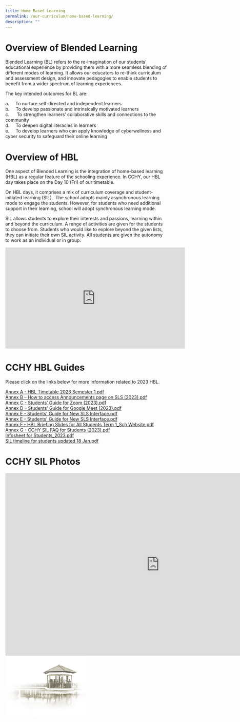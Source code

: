 ```yaml
---
title: Home Based Learning
permalink: /our-curriculum/home-based-learning/
description: ""
---
```

# **Overview of Blended Learning**

Blended Learning (BL) refers to the re-imagination of our students’ educational experience by providing them with a more seamless blending of different modes of learning. It allows our educators to re-think curriculum and assessment design, and innovate pedagogies to enable students to benefit from a wider spectrum of learning experiences.

The key intended outcomes for BL are:

a.&nbsp;&nbsp;&nbsp;&nbsp; To nurture self-directed and independent learners<br>
b.&nbsp;&nbsp;&nbsp;&nbsp; To develop passionate and intrinsically motivated learners<br>
c.&nbsp;&nbsp;&nbsp;&nbsp;&nbsp; To strengthen learners’ collaborative skills and connections to the community<br>
d.&nbsp;&nbsp;&nbsp;&nbsp; To deepen digital literacies in learners<br>
e.&nbsp;&nbsp;&nbsp;&nbsp; To develop learners who can apply knowledge of cyberwellness and cyber security to safeguard their online learning


# **Overview of HBL**

One aspect of Blended Learning is the integration of home-based learning (HBL) as a regular feature of the schooling experience. In CCHY, our HBL day takes place on the Day 10 (Fri) of our timetable. &nbsp;

On HBL days, it comprises a mix of curriculum coverage and student-initiated learning (SIL). &nbsp;The school adopts mainly asynchronous learning mode to engage the students. However, for students who need additional support in their learning, school will adopt synchronous learning mode.

SIL allows students to explore their interests and passions, learning within and beyond the curriculum. A range of activities are given for the students to choose from. Students who would like to explore beyond the given lists, they can initiate their own SIL activity. All students are given the autonomy to work as an individual or in group.


<iframe width="560" height="315" src="https://www.youtube.com/embed/glsCLD3-wkY" title="YouTube video player" frameborder="0" allow="accelerometer; autoplay; clipboard-write; encrypted-media; gyroscope; picture-in-picture; web-share" allowfullscreen=""></iframe>


# **CCHY HBL Guides**

Please click on the links below for more information related to 2023 HBL.  
  
[Annex A - HBL Timetable 2023 Semester 1.pdf](/files/Home%20Based%20Learning/Annex%20A%20-%20HBL%20Timetable%202023%20Semester%201.pdf)<br>
[Annex B – How to access Announcements page on SLS (2023).pdf](/files/Home%20Based%20Learning/Annex%20B%20–%20How%20to%20access%20Announcements%20page%20on%20SLS%20(2023).pdf)<br>
[Annex C - Students’ Guide for Zoom (2023).pdf](/files/Home%20Based%20Learning/Annex%20C%20-%20Students’%20Guide%20for%20Zoom%20(2023).pdf)<br>
[Annex D – Students’ Guide for Google Meet (2023).pdf](/files/Home%20Based%20Learning/Annex%20D%20–%20Students’%20Guide%20for%20Google%20Meet%20(2023).pdf)<br>
[Annex E - Students' Guide for New SLS Interface.pdf](/files/Home%20Based%20Learning/Annex%20E%20-%20Students'%20Guide%20for%20New%20SLS%20Interface.pdf)<br>
[Annex E - Students' Guide for New SLS Interface.pdf](/files/Home%20Based%20Learning/Annex%20E%20-%20Students'%20Guide%20for%20New%20SLS%20Interface.pdf)<br>
[Annex F - HBL Briefing Slides for All Students Term 1_Sch Website.pdf](/files/Home%20Based%20Learning/Annex%20F%20-%20HBL%20Briefing%20Slides%20for%20All%20Students%20Term%201_Sch%20Website.pdf)<br>
[Annex G - CCHY SIL FAQ for Students (2023).pdf](/files/Home%20Based%20Learning/Annex%20G%20-%20CCHY%20SIL%20FAQ%20for%20Students%20(2023).pdf)<br>
[Infosheet for Students_2023.pdf](/files/Home%20Based%20Learning/Infosheet%20for%20Students_2023.pdf)<br>
[SIL timeline for students updated 18 Jan.pdf](/files/Home%20Based%20Learning/SIL%20timeline%20for%20students%20updated%2018%20Jan.pdf)


# **CCHY SIL Photos**

<iframe allowfullscreen="true" height="569" width="960" frameborder="0" src="https://docs.google.com/presentation/d/e/2PACX-1vQ_2fKJuQNZrOmaZq4nOiaL1pFocT3CTQJDbtKqcV8H1N7xXfiwgsnGVza52GLrQSx6RT6aaW-N2X9o/embed?start=true&amp;loop=true&amp;delayms=5000"></iframe>



<img src="/images/pavilion.png" style="width:50%">